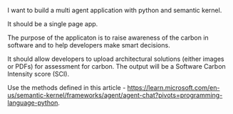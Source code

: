 I want to build a multi agent application with python and semantic kernel.

It should be a single page app.

The purpose of the applicaton is to raise awareness of the carbon in software and to help developers make smart decisions.

It should allow developers to upload architectural solutions (either images or PDFs) for assessment for carbon. The output will be a Software Carbon Intensity score (SCI).

Use the methods defined in this article - https://learn.microsoft.com/en-us/semantic-kernel/frameworks/agent/agent-chat?pivots=programming-language-python.

